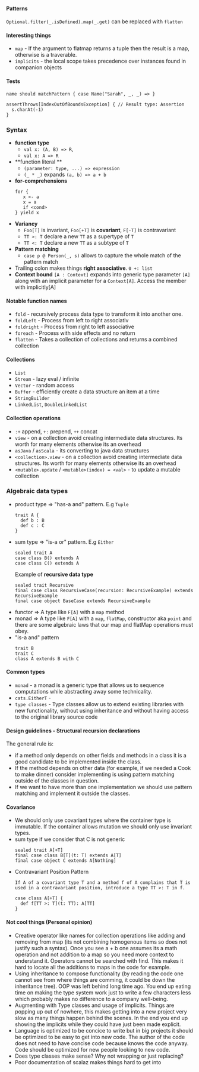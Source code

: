 #### Patterns ####

`Optional.filter(_.isDefined).map(_.get)` can be replaced with `flatten`

#### Interesting things ####
* `map` - If the argument to flatmap returns a tuple then the result is a map, otherwise is a traverable.
* `implicits` -  the local scope takes precedence over instances found in companion objects

#### Tests ####

`name should matchPattern { case Name("Sarah", _, _) => }`
```
assertThrows[IndexOutOfBoundsException] { // Result type: Assertion
  s.charAt(-1)
}
```

### Syntax ###

 * **function type**
   * `val x: (A, B) => R`, 
   * `val x: A => R`   
 * **function literal **
   * `(parameter: type, ...) => expression`
   * `(_ * _)` expands `(a, b) => a + b`
 * **for-comprehensions**
    ```
    for { 
       x <- a
       x = a
       if <cond>       
    } yield x    
    ```  
 * **Variancy**
    * `Foo[T]` is invariant, `Foo[+T]` is **covariant**, `F[-T]` is contravariant 
    * `TT >: T` declare a new `TT` as a supertype of `T`
    * `TT <: T` declare a new `TT` as a subtype of `T`
 * **Pattern matching**
    * `case p @ Person(_, s)` allows to capture the whole match of the pattern match 
 * Trailing colon makes things **right associative**. `0 +: list`
 * **Context bound** `[A : Context]` expands into generic type parameter `[A]` along with an implicit parameter for a `Context[A]`. Access the member with implicitly[A]
 
#### Notable function names ####
  * `fold` - recursively process data type to transform it into another one.
  * `foldLeft` - Process from left to right associativ
  * `foldright` - Process from right to left associative
  * `foreach` - Process with side effects and no return
  * `flatten` - Takes a collection of collections and returns a combined collection   
   
#### Collections ####
 * `List`
 * `Stream` - lazy eval / infinite
 * `Vector` - random access
 * `Buffer` - efficiently create a data structure an item at a time
 * `StringBuilder`
 * `LinkedList`, `DoubleLinkedList`

#### Collection operations ####
  * `:+` append, `+:` prepend, `++` concat
  * `view` - on a collection avoid creating intermediate data structures. Its worth for many elements otherwise its an overhead
  * `asJava` / `asScala` - its converting to java data structures
  * `<collection>.view` - on a collection avoid creating intermediate data structures. Its worth for many elements otherwise its an overhead
  * `<mutable>.update` / `<mutable>(index) = <val>` - to update a mutable collection
 
### Algebraic data types ###

* product type => "has-a and" pattern. E.g `Tuple`
   ```
   trait A {
     def b : B
     def c : C
   }
   ```
* sum type => "is-a or" pattern. E.g `Either`
   ```
   sealed trait A
   case class B() extends A
   case class C() extends A
   ```
   Example of **recursive data type**
   ```
   sealed trait Recursive
   final case class RecursiveCase(recursion: RecursiveExample) extends RecursiveExample
   final case object BaseCase extends RecursiveExample
   ```
* functor => A type like `F[A]` with a `map` method
* monad => A type like `F[A]` with a `map`, `flatMap`, constructor aka `point` and there are some algebraic laws that our map and flatMap operations must obey.
* "is-a and" pattern
   ```
   trait B
   trait C
   class A extends B with C
   ```
  
#### Common types ####
  * `monad` - a monad is a generic type that allows us to sequence computations while abstracting away some technicality.
  * `cats.EitherT` - 
  * `type classes` - Type classes allow us to extend existing libraries with new functionality, without using inheritance and without having access to the original library source code


#### Design guidelines - Structural recursion declarations ####

The general rule is: 
* if a method only depends on other fields and methods in a class it is a good candidate to be implemented inside the class. 
* If the method depends on other data (for example, if we needed a Cook to make dinner) consider implementing is using pattern matching outside of the classes in question. 
* If we want to have more than one implementation we should use pattern matching and implement it outside the classes.

#### Covariance ####
* We should only use covariant types where the container type is immutable. If the container allows mutation we should only use invariant types.
* sum type if we consider that C is not generic
   ```
   sealed trait A[+T]
   final case class B[T](t: T) extends A[T]
   final case object C extends A[Nothing]
   ```
* Contravariant Position Pattern
   ```
   If A of a covariant type T and a method f of A complains that T is used in a contravariant position, introduce a type TT >: T in f.
   
   case class A[+T] {
     def f[TT >: T](t: TT): A[TT]
   }
   ```

#### Not cool things (Personal opinion) ####

* Creative operator like names for collection operations like adding and removing from map (its not combining homogenous items so does not justify such a syntax). Once you see a + b one assumes its a math operation and not addition to a map so you need more context to understand it. Operators cannot be searched with find. This makes it hard to locate all the additions to maps in the code for example. 
* Using inheritance to compose functionality (by reading the code one cannot see from where things are comming, it could be down the inheritance tree). OOP was left behind long time ago. You end up eating time on making the type system work just to write a few characters less which probably makes no difference to a company well-being. 
* Augmenting with Type classes and usage of implicits. Things are popping up out of nowhere, this makes getting into a new project very slow as many things happen behind the scenes. In the end you end up showing the implicits while they could have just been made explicit. 
* Language is optimized to be concice to write but in big projects it should be optimized to be easy to get into new code. The author of the code does not need to have concise code because knows the code anyway. Code should be optimized for new people looking to new code.
* Does type classes make sense? Why not wrapping or just replacing? 
* Poor documentation of scalaz makes things hard to get into

